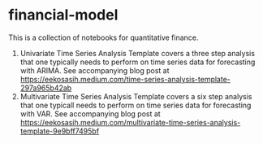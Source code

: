 # financial-model

This is a collection of notebooks for quantitative finance.

1. Univariate Time Series Analysis Template covers a three step analysis that one typically needs to perform on time series data for forecasting with ARIMA. See accompanying blog post at https://eekosasih.medium.com/time-series-analysis-template-297a965b42ab
2. Multivariate Time Series Analysis Template covers a six step analysis that one typicall needs to perform on time series data for forecasting with VAR. See accompanying blog post at https://eekosasih.medium.com/multivariate-time-series-analysis-template-9e9bff7495bf
